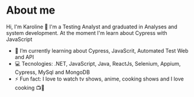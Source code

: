 # About me
Hi, I'm Karoline 👋
I'm a Testing Analyst and graduated in Analyses and system development. At the moment I'm learn about Cypress with JavaScript

- 🌱 I’m currently learning about Cypress, JavaScrit, Automated Test Web and API
- 💻 Tecnologies: .NET, JavaScript, Java, ReactJs, Selenium, Appium, Cypress, MySql and MongoDB
- ⚡ Fun fact: I love to watch tv shows, anime, cooking shows and I love cooking 📺🍕





